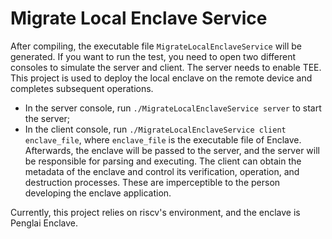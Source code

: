 # Migrate Local Enclave Service

After compiling, the executable file `MigrateLocalEnclaveService` will be generated. If you want to run the test, you need to open two different consoles to simulate the server and client. The server needs to enable TEE.
This project is used to deploy the local enclave on the remote device and completes subsequent operations.

- In the server console, run `./MigrateLocalEnclaveService server` to start the server;
- In the client console, run `./MigrateLocalEnclaveService client enclave_file`, where `enclave_file` is the executable file of Enclave. Afterwards, the enclave will be passed to the server, and the server will be responsible for parsing and executing. The client can obtain the metadata of the enclave and control its verification, operation, and destruction processes. These are imperceptible to the person developing the enclave application.

Currently, this project relies on riscv's environment, and the enclave is Penglai Enclave. 
